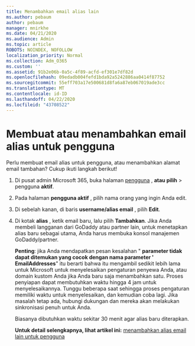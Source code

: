 ```yaml
---
title: Menambahkan email alias lain
ms.author: pebaum
author: pebaum
manager: mnirkhe
ms.date: 04/21/2020
ms.audience: Admin
ms.topic: article
ROBOTS: NOINDEX, NOFOLLOW
localization_priority: Normal
ms.collection: Adm_O365
ms.custom: ''
ms.assetid: 91b2e06b-0a5c-4f89-acfd-ef301e7df82d
ms.openlocfilehash: 09edadb004fefd1bda92a5242886aa0414f87752
ms.sourcegitcommit: 55eff703a17e500681d8fa6a87eb067019ade3cc
ms.translationtype: MT
ms.contentlocale: id-ID
ms.lasthandoff: 04/22/2020
ms.locfileid: "43708522"
---
```

# <a name="create-or-add-an-email-alias-for-a-user"></a>Membuat atau menambahkan email alias untuk pengguna

Perlu membuat email alias untuk pengguna, atau menambahkan alamat email tambahan? Cukup ikuti langkah berikut!
  
1. Di pusat admin Microsoft 365, buka halaman [pengguna](https://go.microsoft.com/fwlink/p/?linkid=834822) , **atau pilih** \> pengguna **aktif**.
    
2. Pada halaman **pengguna aktif** , pilih nama orang yang ingin Anda edit. 
    
3. Di sebelah kanan, di baris **username/alias email** , pilih **Edit**.
    
4. Di kotak **alias** , ketik email baru, lalu pilih **Tambahkan**. Jika Anda membeli langganan dari GoDaddy atau partner lain, untuk menetapkan alias baru sebagai utama, Anda harus membuka konsol manajemen GoDaddy/partner. 
    
    **Penting**: jika Anda mendapatkan pesan kesalahan " **parameter tidak dapat ditemukan yang cocok dengan nama parameter ' EmailAddresses**" itu berarti bahwa itu mengambil sedikit lebih lama untuk Microsoft untuk menyelesaikan pengaturan penyewa Anda, atau domain kustom Anda jika Anda baru saja menambahkan satu. Proses penyiapan dapat membutuhkan waktu hingga 4 jam untuk menyelesaikannya. Tunggu beberapa saat sehingga proses pengaturan memiliki waktu untuk menyelesaikan, dan kemudian coba lagi. Jika masalah tetap ada, hubungi dukungan dan mereka akan melakukan sinkronisasi penuh untuk Anda.
    
    Biasanya dibutuhkan waktu sekitar 30 menit agar alias baru diterapkan.
    
    **Untuk detail selengkapnya, lihat artikel ini:** [menambahkan alias email lain untuk pengguna](https://docs.microsoft.com/office365/admin/email/add-another-email-alias-for-a-user)
    

